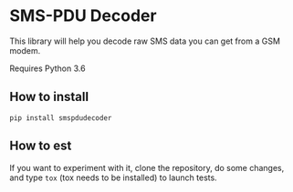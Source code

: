 # SMS-PDU Decoder

This library will help you decode raw SMS data you can get from a GSM modem.

Requires Python 3.6

## How to install

```
pip install smspdudecoder
```

## How to est

If you want to experiment with it, clone the repository, do some changes, and type `tox` (tox needs to be installed) to launch tests.
